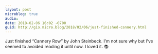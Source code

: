 ```yaml
---
layout: post
microblog: true
audio: 
date: 2018-02-06 16:02 -0700
guid: http://gio.micro.blog/2018/02/06/just-finished-cannery.html
---
```

Just finished “Cannery Row” by John Steinbeck. I'm not sure why but I've seemed to avoided reading it until now. I loved it. 📚
